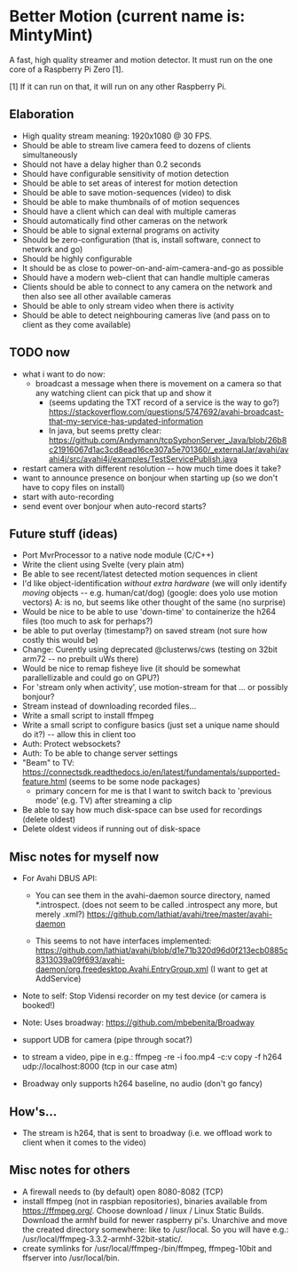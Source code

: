 # Better Motion (current name is: MintyMint)
A fast, high quality streamer and motion detector. It must run on the one core of a Raspberry Pi Zero [1].

[1] If it can run on that, it will run on any other Raspberry Pi.

## Elaboration
- High quality stream meaning: 1920x1080 @ 30 FPS.
- Should be able to stream live camera feed to dozens of clients simultaneously
- Should not have a delay higher than 0.2 seconds
- Should have configurable sensitivity of motion detection
- Should be able to set areas of interest for motion detection
- Should be able to save motion-sequences (video) to disk
- Should be able to make thumbnails of of motion sequences
- Should have a client which can deal with multiple cameras
- Should automatically find other cameras on the network
- Should be able to signal external programs on activity
- Should be zero-configuration (that is, install software, connect to network and go)
- Should be highly configurable
- It should be as close to power-on-and-aim-camera-and-go as possible
- Should have a modern web-client that can handle multiple cameras
- Clients should be able to connect to any camera on the network and then also see all other available cameras
- Should be able to only stream video when there is activity
- Should be able to detect neighbouring cameras live (and pass on to client as they come available)

## TODO now
- what i want to do now:
	- broadcast a message when there is movement on a camera so that any watching client can pick that up and show it
		- (seems updating the TXT record of a service is the way to go?)
			https://stackoverflow.com/questions/5747692/avahi-broadcast-that-my-service-has-updated-information
		- In java, but seems pretty clear:
			https://github.com/Andymann/tcpSyphonServer_Java/blob/26b8c21916067d1ac3cd8ead16ce307a5e701360/_externalJar/avahi/avahi4j/src/avahi4j/examples/TestServicePublish.java
- restart camera with different resolution -- how much time does it take?
- want to announce presence on bonjour when starting up (so we don't have to copy files on install)
- start with auto-recording
- send event over bonjour when auto-record starts?


## Future stuff (ideas)
- Port MvrProcessor to a native node module (C/C++)
- Write the client using Svelte (very plain atm)
- Be able to see recent/latest detected motion sequences in client
- I'd like object-identification _without extra hardware_ (we will only identify _moving_ objects -- e.g. human/cat/dog)
  (google: does yolo use motion vectors) A: is no, but seems like other thought of the same (no surprise)
- Would be nice to be able to use 'down-time' to containerize the h264 files (too much to ask for perhaps?)
- be able to put overlay (timestamp?) on saved stream (not sure how costly this would be)
- Change: Curently using deprecated @clusterws/cws (testing on 32bit arm72 -- no prebuilt uWs there)
- Would be nice to remap fisheye live (it should be somewhat parallellizable and could go on GPU?)
- For 'stream only when activity', use motion-stream for that ... or possibly bonjour?
- Stream instead of downloading recorded files...
- Write a small script to install ffmpeg
- Write a small script to configure basics (just set a unique name should do it?) -- allow this in client too
- Auth: Protect websockets?
- Auth: To be able to change server settings
- "Beam" to TV:
	https://connectsdk.readthedocs.io/en/latest/fundamentals/supported-feature.html
	(seems to be some node packages)
	- primary concern for me is that I want to switch back to 'previous mode' (e.g. TV) after streaming a clip
- Be able to say how much disk-space can bse used for recordings (delete oldest)
- Delete oldest videos if running out of disk-space


## Misc notes for myself now
- For Avahi DBUS API:
	- You can see them in the avahi-daemon source directory, named *.introspect.
	  (does not seem to be called .introspect any more, but merely .xml?)
	  https://github.com/lathiat/avahi/tree/master/avahi-daemon
	
	- This seems to not have interfaces implemented:
	  https://github.com/lathiat/avahi/blob/d1e71b320d96d0f213ecb0885c8313039a09f693/avahi-daemon/org.freedesktop.Avahi.EntryGroup.xml
	  (I want to get at AddService)

	

- Note to self: Stop Vidensi recorder on my test device (or camera is booked!)
- Note: Uses broadway: https://github.com/mbebenita/Broadway
- support UDB for camera (pipe through socat?)
- to stream a video, pipe in e.g.: ffmpeg -re -i foo.mp4 -c:v copy -f h264 udp://localhost:8000 (tcp in our case atm)
- Broadway only supports h264 baseline, no audio (don't go fancy)

## How's...
- The stream is h264, that is sent to broadway (i.e. we offload work to client when it comes to the video)

## Misc notes for others
- A firewall needs to (by default) open 8080-8082 (TCP)
- install ffmpeg (not in raspbian repositories), binaries available from https://ffmpeg.org/. Choose download / linux / Linux Static Builds. Download the armhf build for newer raspberry pi's. Unarchive and move the created directory somewhere: like to /usr/local. So you will have e.g.: /usr/local/ffmpeg-3.3.2-armhf-32bit-static/.
- create symlinks for /usr/local/ffmpeg-/bin/ffmpeg, ffmpeg-10bit and ffserver into /usr/local/bin.

